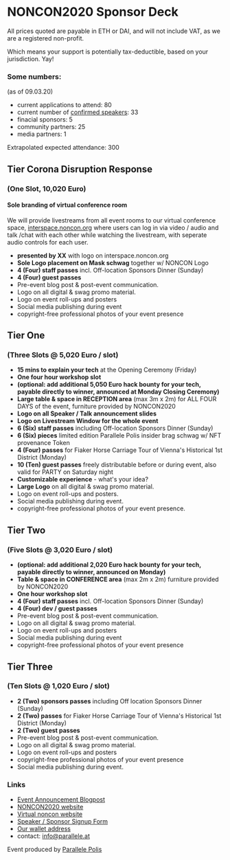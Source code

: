 <HeroImage state></HeroImage>

<div>

# NONCON2020 Sponsor Deck

All prices quoted are payable in ETH or DAI,
and will not include VAT, as we are a registered non-profit.

Which means your support is potentially tax-deductible, based on your jurisdiction. Yay!

### Some numbers:

(as of 09.03.20)

* current applications to attend: 80
* current number of [confirmed speakers](https://noncon.org/#speakers): 33
* finacial sponsors: 5
* community partners: 25
* media partners: 1

Extrapolated expected attendance: 300

</div>

<div class="SponsorTier">

## Tier Corona Disruption Response
### (One Slot, 10,020 Euro)

#### Sole branding of virtual conference room

We will provide livestreams from all event rooms to our virtual conference space,
[interspace.noncon.org](https://interspace.noncon.org)
where users can log in via video / audio and talk /chat with each other
while watching the livestream, with seperate audio controls for each user.

* **presented by XX** with logo on interspace.noncon.org
* **Sole Logo placement on Mask schwag** together w/ NONCON Logo
* **4 (Four) staff passes** incl. Off-location Sponsors Dinner (Sunday)
* **4 (Four) guest passes**
* Pre-event blog post & post-event communication.
* Logo on all digital & swag promo material.
* Logo on event roll-ups and posters
* Social media publishing during event
* copyright-free professional photos of your event presence

</div>

<div class="SponsorTier">

## Tier One

### (Three Slots @ 5,020 Euro / slot)

* **15 mins to explain your tech** at the Opening Ceremony (Friday)
* **One four hour workshop slot**
* **(optional: add additional 5,050 Euro hack bounty for your tech,
  payable directly to winner, announced at Monday Closing Ceremony)**
* **Large table & space in RECEPTION area** (max 3m x 2m) for ALL FOUR DAYS of the event, furniture provided by NONCON2020
* **Logo on all Speaker / Talk announcement slides**
* **Logo on Livestream Window for the whole event**
* **6 (Six) staff passes** including Off-location Sponsors Dinner (Sunday)
* **6 (Six) pieces** limited edition Parallele Polis insider brag schwag w/ NFT provenance Token
* **4 (Four) passes** for Fiaker Horse Carriage Tour of Vienna's Historical 1st District (Monday)
* **10 (Ten) guest passes** freely distributable before or during event,
  also valid for PARTY on Saturday night
* **Customizable experience** - what's your idea?
* **Large Logo** on all digital & swag promo material.
* Logo on event roll-ups and posters.
* Social media publishing during event.
* copyright-free professional photos of your event presence.

</div>

<div class="SponsorTier">

## Tier Two
### (Five Slots @ 3,020 Euro / slot)

* **(optional: add additional 2,020 Euro hack bounty for your tech,
  payable directly to winner, announced on Monday)**
* **Table & space in CONFERENCE area** (max 2m x 2m) furniture provided by NONCON2020
* **One hour workshop slot**
* **4 (Four) staff passes** incl. Off-location Sponsors Dinner (Sunday)
* **4 (Four) dev / guest passes**
* Pre-event blog post & post-event communication.
* Logo on all digital & swag promo material.
* Logo on event roll-ups and posters
* Social media publishing during event
* copyright-free professional photos of your event presence

</div>

<div class="SponsorTier">

## Tier Three
### (Ten Slots @ 1,020 Euro / slot)

* **2 (Two) sponsors passes** including Off location Sponsors Dinner (Sunday)
* **2 (Two) passes** for Fiaker Horse Carriage Tour of Vienna's Historical 1st District (Monday)
* **2 (Two) guest passes**
* Pre-event blog post & post-event communication.
* Logo on all digital & swag promo material.
* Logo on event roll-ups and posters
* copyright-free professional photos of your event presence
* Social media publishing during event.

</div>

<div>

### Links

* [Event Announcement Blogpost](https://www.parallele.at/not-a-conference-not-a-conjob/)
* [NONCON2020 website](https://noncon.org)
* [Virtual noncon website](https://interspace.noncon.org)
* [Speaker / Sponsor Signup Form](https://the-commons-stack.typeform.com/to/SemYgK)
* [Our wallet address](https://etherscan.io/enslookup?q=noncon.eth)
* contact: [info@parallele.at](mailto:info@parallele.at)

Event produced by [Parallele Polis](https://parallele.at)

</div>
